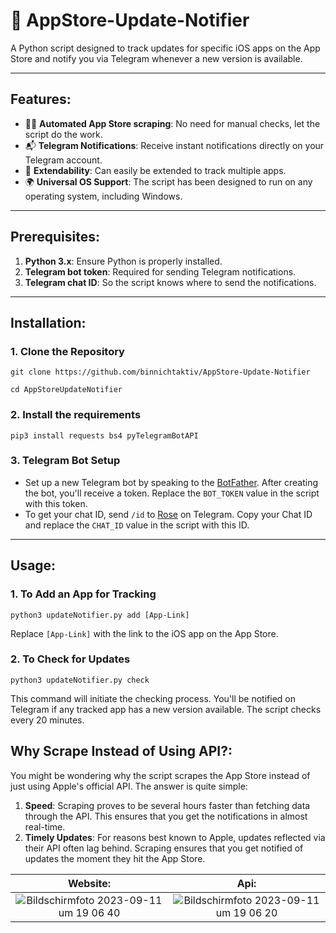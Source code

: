 # 📱 AppStore-Update-Notifier

A Python script designed to track updates for specific iOS apps on the App Store and notify you via Telegram whenever a new version is available.

---

## **Features:**
- 🕵️‍♂️ **Automated App Store scraping**: No need for manual checks, let the script do the work.
- 📬 **Telegram Notifications**: Receive instant notifications directly on your Telegram account.
- 📌 **Extendability**: Can easily be extended to track multiple apps.
- 🌍 **Universal OS Support**: The script has been designed to run on any operating system, including Windows.


---

## **Prerequisites:**
1. **Python 3.x**: Ensure Python is properly installed.
2. **Telegram bot token**: Required for sending Telegram notifications.
3. **Telegram chat ID**: So the script knows where to send the notifications.

---

## **Installation:**

### 1. Clone the Repository
```git clone https://github.com/binnichtaktiv/AppStore-Update-Notifier```


```cd AppStoreUpdateNotifier```

### 2. Install the requirements
```pip3 install requests bs4 pyTelegramBotAPI```

### 3. Telegram Bot Setup
- Set up a new Telegram bot by speaking to the [BotFather](https://t.me/botfather). After creating the bot, you'll receive a token. Replace the `BOT_TOKEN` value in the script with this token.
- To get your chat ID, send `/id` to [Rose](https://t.me/MissRose_bot) on Telegram. Copy your Chat ID and replace the `CHAT_ID` value in the script with this ID.

---

## **Usage:**

### 1. To Add an App for Tracking
```python3 updateNotifier.py add [App-Link]```


Replace `[App-Link]` with the link to the iOS app on the App Store.

### 2. To Check for Updates
```python3 updateNotifier.py check```


This command will initiate the checking process. You'll be notified on Telegram if any tracked app has a new version available. The script checks every 20 minutes.

## **Why Scrape Instead of Using API?**:
You might be wondering why the script scrapes the App Store instead of just using Apple's official API. The answer is quite simple:
1. **Speed**: Scraping proves to be several hours faster than fetching data through the API. This ensures that you get the notifications in almost real-time.
2. **Timely Updates**: For reasons best known to Apple, updates reflected via their API often lag behind. Scraping ensures that you get notified of updates the moment they hit the App Store.

Website:                   |  Api:
:-------------------------:|:-------------------------:
![Bildschirmfoto 2023-09-11 um 19 06 40](https://github.com/binnichtaktiv/AppStore-Update-Notifier/assets/96953964/5b205a32-591f-4701-a468-ba5ab209ff89)  |  ![Bildschirmfoto 2023-09-11 um 19 06 20](https://github.com/binnichtaktiv/AppStore-Update-Notifier/assets/96953964/81e84276-a307-4f59-a394-086064407ef2)

